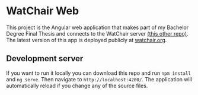# WatChair Web

This project is the Angular web application that makes part of my Bachelor Degree Final Thesis and connects to the WatChair server [(this other repo)](https://github.com/kigrup/watchair-server/). The latest version of this app is deployed publicly at [watchair.org](https://watchair.org).


## Development server

If you want to run it locally you can download this repo and run `npm install` and `ng serve`. Then navigate to `http://localhost:4200/`. The application will automatically reload if you change any of the source files.
